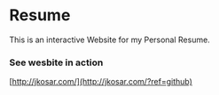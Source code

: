 Resume
======

This is an interactive Website for my Personal Resume.

### See wesbite in action

[http://jkosar.com/](http://jkosar.com/?ref=github)
